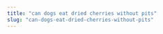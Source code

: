 ```yaml
---
title: "can dogs eat dried cherries without pits"
slug: "can-dogs-eat-dried-cherries-without-pits"
---
```



